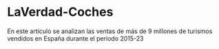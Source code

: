 # LaVerdad-Coches
En este artículo se analizan las ventas de más de 9 millones de turismos vendidos en España durante el periodo 2015-23
